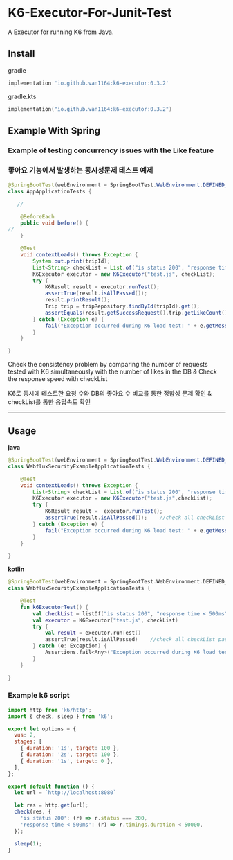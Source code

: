 # K6-Executor-For-Junit-Test

A Executor for running K6 from Java.

## Install
gradle
```groovy
implementation 'io.github.van1164:k6-executor:0.3.2'
```
gradle.kts
```kotlin
implementation("io.github.van1164:k6-executor:0.3.2")
```

## Example With Spring

### Example of testing concurrency issues with the Like feature

### 좋아요 기능에서 발생하는 동시성문제 테스트 예제

```java
@SpringBootTest(webEnvironment = SpringBootTest.WebEnvironment.DEFINED_PORT)
class AppApplicationTests {

   //

    @BeforeEach
    public void before() {
//
    }

    @Test
    void contextLoads() throws Exception {
        System.out.print(tripId);
        List<String> checkList = List.of("is status 200", "response time < 500ms");
        K6Executor executor = new K6Executor("test.js", checkList);
        try {
            K6Result result = executor.runTest();
            assertTrue(result.isAllPassed());
            result.printResult();
            Trip trip = tripRepository.findById(tripId).get();
            assertEquals(result.getSuccessRequest(),trip.getLikeCount());  // successRequest vs trip.getLikeCount
        } catch (Exception e) {
            fail("Exception occurred during K6 load test: " + e.getMessage());
        }
    }

}

```

Check the consistency problem by comparing the number of requests tested with K6 simultaneously with the number of likes in the DB & Check the response speed with checkList

K6로 동시에 테스트한 요청 수와 DB의 좋아요 수 비교를 통한 정합성 문제 확인 & checkList를 통한 응답속도 확인

---

## Usage
**java**

```java
@SpringBootTest(webEnvironment = SpringBootTest.WebEnvironment.DEFINED_PORT)
class WebfluxSecurityExampleApplicationTests {

	@Test
	void contextLoads() throws Exception {
		List<String> checkList = List.of("is status 200", "response time < 500ms");
		K6Executor executor = new K6Executor("test.js",checkList);
		try {
			K6Result result =  executor.runTest();
			assertTrue(result.isAllPassed());    //check all checkList passed
		} catch (Exception e) {
			fail("Exception occurred during K6 load test: " + e.getMessage());
		}
	}

}

```

**kotlin**

```kotlin
@SpringBootTest(webEnvironment = SpringBootTest.WebEnvironment.DEFINED_PORT)
class WebfluxSecurityExampleApplicationTests {

	@Test
	fun k6ExecutorTest() {
		val checkList = listOf("is status 200", "response time < 500ms")
		val executor = K6Executor("test.js", checkList)
		try {
			val result = executor.runTest()
			assertTrue(result.isAllPassed)    //check all checkList passed
		} catch (e: Exception) {
			Assertions.fail<Any>("Exception occurred during K6 load test: " + e.message)
		}
	}

}

```

### Example k6 script

```javascript
import http from 'k6/http';
import { check, sleep } from 'k6';

export let options = {
  vus: 2,
  stages: [
    { duration: '1s', target: 100 },
    { duration: '2s', target: 100 },
    { duration: '1s', target: 0 },
  ],
};

export default function () {
  let url = `http://localhost:8080`

  let res = http.get(url);
  check(res, { 
    'is status 200': (r) => r.status === 200, 
    'response time < 500ms': (r) => r.timings.duration < 50000, 
  });

  sleep(1); 
}
```

